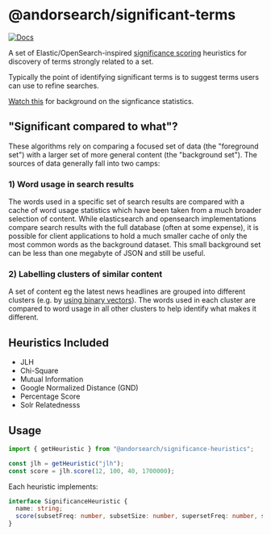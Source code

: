 
# @andorsearch/significant-terms

[![Docs](https://img.shields.io/badge/docs-latest-blue)](https://markharwood.github.io/significant-terms/)


A set of Elastic/OpenSearch-inspired [significance scoring](https://www.elastic.co/docs/reference/aggregations/search-aggregations-bucket-significantterms-aggregation) heuristics for discovery of terms strongly related to a set.

Typically the point of identifying significant terms is to suggest terms users can use to refine searches.


[Watch this](https://www.youtube.com/watch?v=azP15yvbOBA) for background on the signficance statistics.


## "Significant compared to what"?

These algorithms rely on comparing a focused set of data (the "foreground set") with a larger set of more general content (the "background set").
The sources of data generally fall into two camps:
### 1) Word usage in search results

The words used in a specific set of search results are compared with a cache of word usage statistics which have 
been taken from a much broader selection of content. While elasticsearch and opensearch implementations compare
search results with the full database (often at some expense), it is possible for client applications to hold a much smaller 
cache of only the most common words as the background dataset. This small background set can be less than one megabyte of JSON and still be useful.

### 2) Labelling clusters of similar content

A set of content eg the latest news headlines are grouped into different clusters (e.g. by [using binary vectors](https://qry.codes)).
The words used in each cluster are compared to word usage in all other clusters to help identify what makes it different.



## Heuristics Included

- JLH
- Chi-Square
- Mutual Information
- Google Normalized Distance (GND)
- Percentage Score
- Solr Relatednesss


## Usage

```ts
import { getHeuristic } from "@andorsearch/significance-heuristics";

const jlh = getHeuristic("jlh");
const score = jlh.score(12, 100, 40, 1700000);
```

Each heuristic implements:

```ts
interface SignificanceHeuristic {
  name: string;
  score(subsetFreq: number, subsetSize: number, supersetFreq: number, supersetSize: number): number;
}
```

